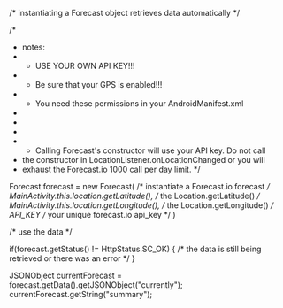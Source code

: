 /* instantiating a Forecast object retrieves data automatically */

/*
 * notes:
 * - USE YOUR OWN API KEY!!!
 * - Be sure that your GPS is enabled!!!
 * - You need these permissions in your AndroidManifest.xml
 *   <uses-permission android:name="android.permission.ACCESS_FINE_LOCATION" />
 *   <uses-permission android:name="android.permission.INTERNET" />
 *   
 * - Calling Forecast's constructor will use your API key. Do not call
 *   the constructor in LocationListener.onLocationChanged or you will
 *   exhaust the Forecast.io 1000 call per day limit.
 */

Forecast forecast = new Forecast(             /* instantiate a Forecast.io forecast */
  MainActivity.this.location.getLatitude(),   /* the Location.getLatitude() */
  MainActivity.this.location.getLongitude(),  /* the Location.getLongitude() */
  API_KEY                                     /* your unique forecast.io api_key */
)

/* use the data */

if(forecast.getStatus() != HttpStatus.SC_OK) {
  /* the data is still being retrieved or there was an error */
}

JSONObject currentForecast = forecast.getData().getJSONObject("currently");
currentForecast.getString("summary");
